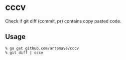 cccv
====

Check if git diff (commit, pr) contains copy pasted code.

## Usage

```
% go get github.com/artemave/cccv
% git diff | cccv
